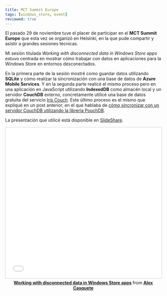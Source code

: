 ```yaml
---
title: MCT Summit Europe
tags: [windows_store, event]
reviewed: true
---
```

El pasado 29 de noviembre tuve el placer de participar en el **MCT Summit Europe** que esta vez se organizó en Helsinki, en la que pude compartir y asistir a grandes sesiones técnicas.

Mi sesión titulada _Working with disconnected data in Windows Store apps_ estuvo centrada en mostrar cómo trabajar con datos en aplicaciones para la Windows Store en entornos desconectados.

En la primera parte de la sesión mostré como guardar datos utilizando **SQLite** y cómo realizar la sincronización con una base de datos de **Azure Mobile Services**. Y en la segunda parte realicé el mismo proceso pero en una aplicación en JavaScript utilizando **IndexedDB** como almacén local y un servidor **CouchDB** externo, concretamente utilicé una base de datos gratuita del servicio [Iris Couch](http://iriscouch.com/). Este último proceso es el mismo que expliqué en un post anterior, en el que hablaba de [cómo sincronizar con un servidor CouchDB utilizando la librería PouchDB](/sincronizar-bases-de-datos-indexeddb-y-couchdb-con-pouchdb).

La presentación que utilicé está disponible en [SlideShare](http://www.slideshare.net/alexcasquete/working-with-disconnected-data-in-windows-store-apps).

<div style="display:block; text-align:center">
<iframe src="//www.slideshare.net/slideshow/embed_code/key/lK4Jtv34gOH39Y" width="595" height="485" frameborder="0" marginwidth="0" marginheight="0" scrolling="no" style="border:1px solid #CCC; border-width:1px; margin-bottom:5px; max-width: 100%;" allowfullscreen> </iframe> 
<div style="margin-bottom:5px;"> <strong> <a href="//www.slideshare.net/alexcasquete/working-with-disconnected-data-in-windows-store-apps" title="Working with disconnected data in Windows Store apps" target="_blank">Working with disconnected data in Windows Store apps</a> </strong> from <strong><a href="https://www.slideshare.net/alexcasquete" target="_blank">Alex Casquete</a></strong> </div>
</div>
